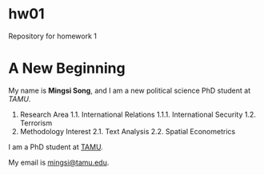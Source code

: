 # hw01
Repository for homework 1
# A New Beginning
My name is **Mingsi Song**, and I am a new political science PhD student at *TAMU*.

1. Research Area
  1.1. International Relations
    1.1.1. International Security
  1.2. Terrorism 
2. Methodology Interest
  2.1. Text Analysis
  2.2. Spatial Econometrics

I am a PhD student at [TAMU](https://pols.tamu.edu/).

My email is <mingsi@tamu.edu>.